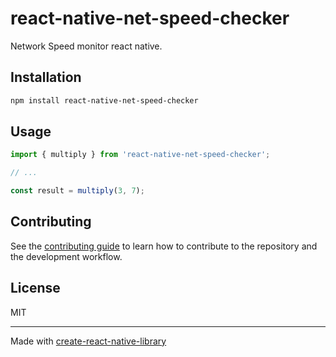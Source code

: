 # react-native-net-speed-checker

Network Speed monitor react native.

## Installation


```sh
npm install react-native-net-speed-checker
```


## Usage


```js
import { multiply } from 'react-native-net-speed-checker';

// ...

const result = multiply(3, 7);
```


## Contributing

See the [contributing guide](CONTRIBUTING.md) to learn how to contribute to the repository and the development workflow.

## License

MIT

---

Made with [create-react-native-library](https://github.com/callstack/react-native-builder-bob)
